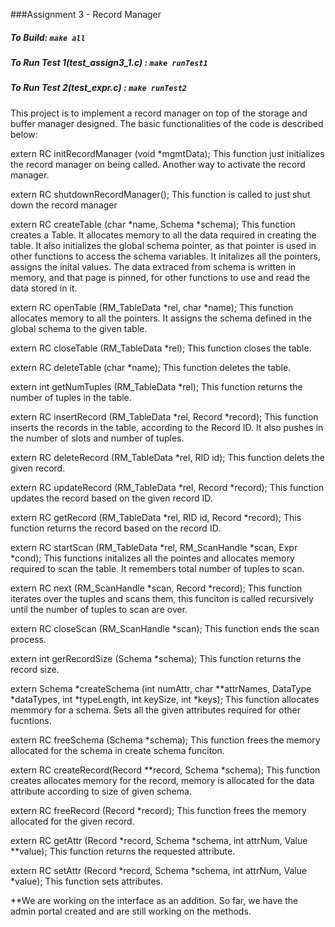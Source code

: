 ###Assignment 3 - Record Manager


##### To Build: `make all`


##### To Run Test 1(test_assign3_1.c) : `make runTest1`


##### To Run Test 2(test_expr.c) : `make runTest2`


This project is to implement a record manager on top of the storage and buffer manager designed. The basic functionalities of the code is described below:


extern RC initRecordManager (void *mgmtData);
This function just initializes the record manager on being called. Another way to activate the record manager.


extern RC shutdownRecordManager();
This function is called to just shut down the record manager


extern RC createTable (char *name, Schema *schema);
This function creates a Table. It allocates memory to all the data required in creating the table. It also initializes the global schema pointer, as that pointer is used in other functions to access the schema variables. It initalizes all the pointers, assigns the inital values. The data extraced from schema is written in memory, and that page is pinned, for other functions to use and read the data stored in it.


extern RC openTable (RM_TableData *rel, char *name);
This function allocates memory to all the pointers. It assigns the schema defined in the global schema to the given table.


extern RC closeTable (RM_TableData *rel);
This function closes the table.


extern RC deleteTable (char *name);
This function deletes the table.


extern int getNumTuples (RM_TableData *rel);
This function returns the number of tuples in the table.


extern RC insertRecord (RM_TableData *rel, Record *record);
This function inserts the records in the table, according to the Record ID. It also pushes in the number of slots and number of tuples.


extern RC deleteRecord (RM_TableData *rel, RID id);
This function delets the given record.


extern RC updateRecord (RM_TableData *rel, Record *record);
This function updates the record based on the given record ID. 


extern RC getRecord (RM_TableData *rel, RID id, Record *record);
This function returns the record based on the record ID.


extern RC startScan (RM_TableData *rel, RM_ScanHandle *scan, Expr *cond);
This functions initalizes all the pointes and allocates memory required to scan the table. It remembers total number of tuples to scan.


extern RC next (RM_ScanHandle *scan, Record *record);
This function iterates over the tuples and scans them, this funciton is called recursively until the number of tuples to scan are over.


extern RC closeScan (RM_ScanHandle *scan);
This function ends the scan process.


extern int gerRecordSize (Schema *schema);
This function returns the record size.


extern Schema *createSchema (int numAttr, char **attrNames, DataType *dataTypes, int *typeLength, int keySize, int *keys);
This function allocates memmory for a schema. Sets all the given attributes required for other fucntions.


extern RC freeSchema (Schema *schema);
This function frees the memory allocated for the schema in create schema funciton.


extern RC createRecord(Record **record, Schema *schema);
This function creates allocates memory for the record, memory is allocated for the data attribute according to size of given schema.


extern RC freeRecord (Record *record);
This function frees the memory allocated for the given record.


extern RC getAttr (Record *record, Schema *schema, int attrNum, Value **value);
This function returns the requested attribute.


extern RC setAttr (Record *record, Schema *schema, int attrNum, Value *value);
This function sets attributes.

**We are working on the interface as an addition. So far, we have the admin portal created and are still working on the methods.